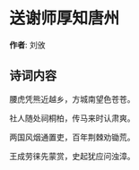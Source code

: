 # 送谢师厚知唐州

**作者**: 刘攽

## 诗词内容

腰虎凭熊近越乡，方城南望色苍苍。

社人随处祠桐柏，传马来时认肃爽。

两国风烟通置吏，百年荆棘劝锄荒。

王成劳徕先蒙赏，史起犹应问浊漳。

